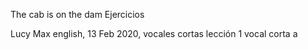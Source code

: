 The cab is on the dam
Ejercicios

Lucy Max english, 13 Feb 2020, vocales cortas lección 1 vocal corta a

